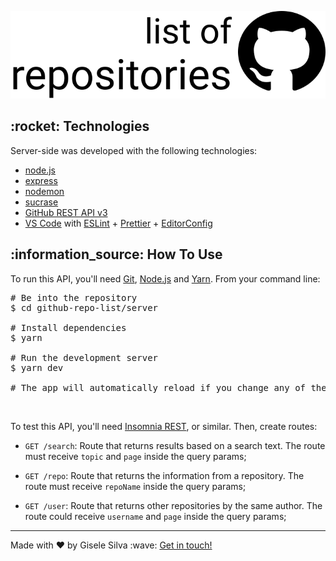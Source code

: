 <div id="readme" class="Box-body readme blob js-code-block-container">
  <article class="markdown-body entry-content p-3 p-md-6" itemprop="text">
    <p align="center"><img alt="logo" src="https://github.com/gisabernardess/github-repo-list/blob/main/.github/logo.svg"></p>
    <h2>:rocket: Technologies</h2>
    <p>Server-side was developed with the following technologies:</p>
    <ul>
      <li><a href="https://nodejs.org/" rel="nofollow">node.js</a></li>
      <li><a href="https://expressjs.com/" rel="nofollow">express</a></li>
      <li><a href="https://nodemon.io/" rel="nofollow">nodemon</a></li>
      <li><a href="https://github.com/alangpierce/sucrase" rel="nofollow">sucrase</a></li>
      <li><a href="https://developer.github.com/v3/" rel="nofollow">GitHub REST API v3</a></li>
      <li><a href="https://code.visualstudio.com/" rel="nofollow">VS Code</a> with <a
          href="https://eslint.org/" rel="nofollow">ESLint</a>
        + <a href="https://prettier.io/" rel="nofollow">Prettier</a> 
        + <a href="https://editorconfig.org/" rel="nofollow">EditorConfig</a></li>
    </ul>
    <h2>:information_source: How To Use</h2>
    <p>To run this API, you'll need <a href="https://git-scm.com" rel="nofollow">Git</a>, <a
        href="https://nodejs.org/" rel="nofollow">Node.js</a> and <a href="https://legacy.yarnpkg.com"
        rel="nofollow">Yarn</a>. From your command line:</p>
    <div class="highlight highlight-source-shell">
      <pre><span class="pl-c"><span class="pl-c">#</span> Be into the repository</span>
$ <span class="pl-c1">cd</span> github-repo-list/server <br/>
<span class="pl-c"><span class="pl-c">#</span> Install dependencies</span>
$ yarn <br/>
<span class="pl-c"><span class="pl-c">#</span> Run the development server</span>
$ yarn dev <br/>
<span class="pl-c"><span class="pl-c">#</span> The app will automatically reload if you change any of the source files.</span></pre>
    </div>
    <br />
    <p>To test this API, you'll need <a href="https://insomnia.rest/" rel="nofollow">Insomnia REST</a>, or similar.
      Then, create routes:</p>
    <ul>
      <li>
        <p><code>GET /search</code>: Route that returns results based on a search text. The route must receive <code>topic</code> and <code>page</code> inside the query params;</p>
      </li>
      <li>
        <p><code>GET /repo</code>: Route that returns the information from a repository. The route must receive <code>repoName</code> inside the query params;</p>
      </li>
      <li>
        <p><code>GET /user</code>: Route that returns other repositories by the same author. The route could receive
          <code>username</code> and <code>page</code> inside the query params;</p>
      </li>
    </ul>
    <hr>
    <p>Made with ♥ by Gisele Silva :wave: <a href="https://www.linkedin.com/in/gisabernardess/" rel="nofollow">Get in touch!</a></p>
  </article>
</div>
